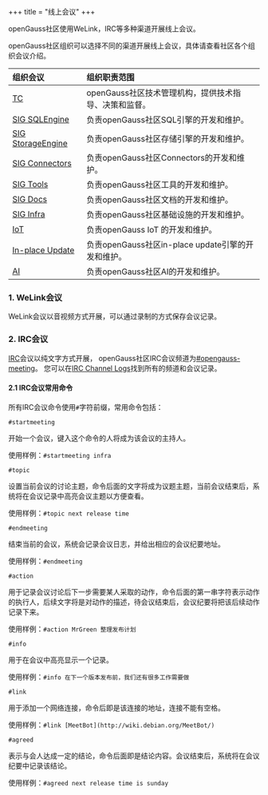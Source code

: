 +++
title = "线上会议"
+++

openGauss社区使用WeLink，IRC等多种渠道开展线上会议。

openGauss社区组织可以选择不同的渠道开展线上会议，具体请查看社区各个组织会议介绍。

| 组织会议 | 组织职责范围 |
| :------- | :--------------- |
| [TC](https://gitee.com/opengauss/tc) | openGauss社区技术管理机构，提供技术指导、决策和监督。 |
| [SIG SQLEngine](https://gitee.com/opengauss/tc/tree/master/sigs/SQLEngine) | 负责openGauss社区SQL引擎的开发和维护。 |
| [SIG StorageEngine](https://gitee.com/opengauss/tc/tree/master/sigs/StorageEngine) | 负责openGauss社区存储引擎的开发和维护。 |
| [SIG Connectors](https://gitee.com/opengauss/tc/tree/master/sigs/Connectors) | 负责openGauss社区Connectors的开发和维护。 |
| [SIG Tools](https://gitee.com/opengauss/tc/tree/master/sigs/Tools) | 负责openGauss社区工具的开发和维护。 |
| [SIG Docs](https://gitee.com/opengauss/tc/tree/master/sigs/Docs) | 负责openGauss社区文档的开发和维护。 |
| [SIG Infra](https://gitee.com/opengauss/tc/tree/master/sigs/Infra) | 负责openGauss社区基础设施的开发和维护。 |
| [IoT](https://gitee.com/opengauss/tc/tree/master/sigs/IoT) | 负责openGauss IoT 的开发和维护。 |
| [In-place Update](https://gitee.com/opengauss/tc/tree/master/sigs/In-place-Update) | 负责openGauss社区in-place update引擎的开发和维护。|
| [AI](https://gitee.com/opengauss/tc/tree/master/sigs/AI) | 负责openGauss社区AI的开发和维护。|

### 1. WeLink会议

WeLink会议以音视频方式开展，可以通过录制的方式保存会议记录。

### 2. IRC会议

[IRC]((https://zh.wikipedia.org/wiki/IRC))会议以纯文字方式开展，
openGauss社区IRC会议频道为[#opengauss-meeting](https://webchat.freenode.net/?randomnick=1&channels=%23opengauss-meeting&prompt=1&uio=d4)。
您可以在[IRC Channel Logs](https://meetings.opengauss.org/)找到所有的频道和会议记录。

#### 2.1 IRC会议常用命令

所有IRC会议命令使用`#`字符前缀，常用命令包括：

`#startmeeting`

开始一个会议，键入这个命令的人将成为该会议的主持人。

使用样例：`#startmeeting infra`

`#topic`

设置当前会议的讨论主题，命令后面的文字将成为议题主题，当前会议结束后，系统将在会议记录中高亮会议主题以方便查看。

使用样例：`#topic next release time`

`#endmeeting`

结束当前的会议，系统会记录会议日志，并给出相应的会议纪要地址。

使用样例：`#endmeeting`

`#action`

用于记录会议讨论后下一步需要某人采取的动作，命令后面的第一串字符表示动作的执行人，后续文字将是对动作的描述，待会议结束后，会议纪要将把该后续动作记录下来。

使用样例：`#action MrGreen 整理发布计划`

`#info`

用于在会议中高亮显示一个记录。

使用样例：`#info 在下一个版本发布前，我们还有很多工作需要做`

`#link`

用于添加一个网络连接，命令后即是该连接的地址，连接不能有空格。

使用样例：`#link [MeetBot](http://wiki.debian.org/MeetBot/)`

`#agreed`

表示与会人达成一定的结论，命令后面即是结论内容。会议结束后，系统将在会议纪要中记录该结论。

使用样例：`#agreed next release time is sunday`
